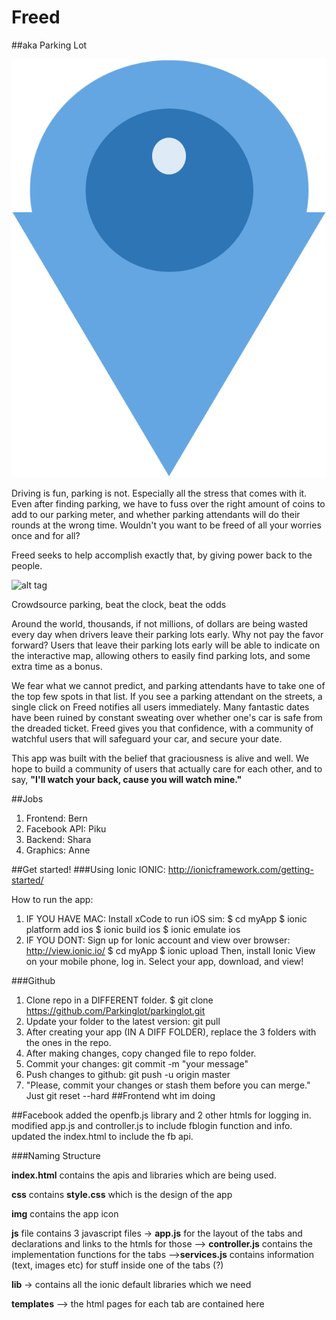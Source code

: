 # Freed
##aka Parking Lot

![alt tag](https://github.com/Parkinglot/parkinglot/blob/master/www/img/images.png)

Driving is fun, parking is not. Especially all the stress that comes with it. Even after finding parking, we have to fuss over the right amount of coins to add to our parking meter, and whether parking attendants will do their rounds at the wrong time. Wouldn't you want to be freed of all your worries once and for all?

Freed seeks to help accomplish exactly that, by giving power back to the people.

![alt tag](http://challengepost-s3-challengepost.netdna-ssl.com/photos/production/software_photos/000/221/742/datas/gallery.jpg)

Crowdsource parking, beat the clock, beat the odds

Around the world, thousands, if not millions, of dollars are being wasted every day when drivers leave their parking lots early. Why not pay the favor forward? Users that leave their parking lots early will be able to indicate on the interactive map, allowing others to easily find parking lots, and some extra time as a bonus.

We fear what we cannot predict, and parking attendants have to take one of the top few spots in that list. If you see a parking attendant on the streets, a single click on Freed notifies all users immediately. Many fantastic dates have been ruined by constant sweating over whether one's car is safe from the dreaded ticket. Freed gives you that confidence, with a community of watchful users that will safeguard your car, and secure your date.

This app was built with the belief that graciousness is alive and well. We hope to build a community of users that actually care for each other, and to say, **"I'll watch your back, cause you will watch mine."**

##Jobs
1. Frontend: Bern
2. Facebook API: Piku
3. Backend: Shara
4. Graphics: Anne

##Get started!
###Using Ionic
IONIC: http://ionicframework.com/getting-started/

How to run the app:

1. IF YOU HAVE MAC: Install xCode to run iOS sim:
$ cd myApp
$ ionic platform add ios
$ ionic build ios
$ ionic emulate ios
2. IF YOU DONT: Sign up for Ionic account and view over browser:
http://view.ionic.io/
  $ cd myApp
  $ ionic upload
  Then, install Ionic View on your mobile phone, log in. Select your app, download, and view!

###Github
1. Clone repo in a DIFFERENT folder. $ git clone https://github.com/Parkinglot/parkinglot.git
2. Update your folder to the latest version: git pull
2. After creating your app (IN A DIFF FOLDER), replace the 3 folders with the ones in the repo.
3. After making changes, copy changed file to repo folder.
4. Commit your changes: git commit -m "your message"
5. Push changes to github: git push -u origin master
6. "Please, commit your changes or stash them before you can merge." Just git reset --hard
##Frontend
wht im doing

##Facebook
added the openfb.js library and 2 other htmls for logging in. modified app.js and controller.js to include fblogin function and info. updated the index.html to include the fb api.

###Naming Structure

**index.html** contains the apis and libraries which are being used.

**css** contains **style.css** which is the design of the app

**img** contains the app icon

**js** file contains 3 javascript files -> **app.js** for the layout of the tabs and declarations and links to the htmls for those
--> **controller.js** contains the implementation functions for the tabs
-->**services.js** contains information (text, images etc) for stuff inside one of the tabs (?)

**lib** -> contains all the ionic default libraries which we need

**templates** --> the html pages for each tab are  contained here

